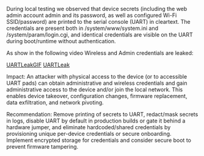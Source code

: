 During local testing we observed that device secrets (including the web admin account admin and its password, as well as configured Wi-Fi SSID/password) are printed to the serial console (UART) in cleartext. The credentials are present both in /system/www/system.ini and /system/param/login.cgi, and identical credentials are visible on the UART during boot/runtime without authentication.

As show in the following video Wireless and Admin credentials are leaked:

[UARTLeakGIF](bootUART.gif)
[UARTLeak](bootUART.mp4)

Impact: An attacker with physical access to the device (or to accessible UART pads) can obtain administrative and wireless credentials and gain administrative access to the device and/or join the local network. This enables device takeover, configuration changes, firmware replacement, data exfiltration, and network pivoting.

Recommendation: Remove printing of secrets to UART, redact/mask secrets in logs, disable UART by default in production builds or gate it behind a hardware jumper, and eliminate hardcoded/shared credentials by provisioning unique per-device credentials or secure onboarding. Implement encrypted storage for credentials and consider secure boot to prevent firmware tampering.
